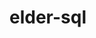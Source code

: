 # elder-sql

<!--
npm run test
npm run format
npm run version:minor:alpha
npm run release:alpha
-->
